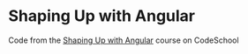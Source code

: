 # Shaping Up with Angular

Code from the [Shaping Up with Angular](http://campus.codeschool.com/courses/shaping-up-with-angular-js/intro) course on CodeSchool
